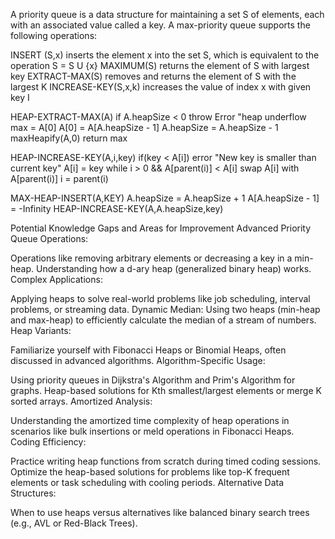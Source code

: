 A priority queue is a data structure for maintaining a set S of elements, each with an associated value called a key. A max-priority queue supports the following operations:

<!-- S -> array , x -> index, k -> key / value -->
INSERT (S,x) inserts the element x into the set S, which is equivalent to the operation S = S U {x}
MAXIMUM(S) returns the element of S with largest key
EXTRACT-MAX(S) removes and returns the element of S with the largest K
INCREASE-KEY(S,x,k) increases the value of index x with given key I



<!-- Returning of heap extract max is O(log n) -->
HEAP-EXTRACT-MAX(A) 
    if A.heapSize < 0
        throw Error "heap underflow
    max = A[0]
    A[0] = A[A.heapSize - 1]
    A.heapSize = A.heapSize - 1
    maxHeapify(A,0)
    return max

HEAP-INCREASE-KEY(A,i,key)
    if(key < A[i])
        error "New key is smaller than current key"
    A[i] = key
    <!-- ----------- parent(i) => i - 1/2  -->
    while i > 0 && A[parent(i)] < A[i]
        swap A[i] with A[parent(i)]
        i = parent(i)

MAX-HEAP-INSERT(A,KEY)
    A.heapSize = A.heapSize + 1
    A[A.heapSize - 1] = -Infinity
    HEAP-INCREASE-KEY(A,A.heapSize,key)



<!-- This i will work on later part -->

Potential Knowledge Gaps and Areas for Improvement
Advanced Priority Queue Operations:

Operations like removing arbitrary elements or decreasing a key in a min-heap.
Understanding how a d-ary heap (generalized binary heap) works.
Complex Applications:

Applying heaps to solve real-world problems like job scheduling, interval problems, or streaming data.
Dynamic Median: Using two heaps (min-heap and max-heap) to efficiently calculate the median of a stream of numbers.
Heap Variants:

Familiarize yourself with Fibonacci Heaps or Binomial Heaps, often discussed in advanced algorithms.
Algorithm-Specific Usage:

Using priority queues in Dijkstra's Algorithm and Prim's Algorithm for graphs.
Heap-based solutions for Kth smallest/largest elements or merge K sorted arrays.
Amortized Analysis:

Understanding the amortized time complexity of heap operations in scenarios like bulk insertions or meld operations in Fibonacci Heaps.
Coding Efficiency:

Practice writing heap functions from scratch during timed coding sessions.
Optimize the heap-based solutions for problems like top-K frequent elements or task scheduling with cooling periods.
Alternative Data Structures:

When to use heaps versus alternatives like balanced binary search trees (e.g., AVL or Red-Black Trees).
